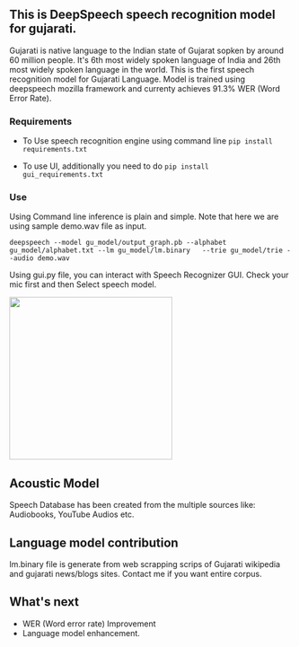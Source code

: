 ## This is DeepSpeech speech recognition model for gujarati.
Gujarati is native language to the Indian state of Gujarat sopken by around 60 million people. It's 6th most widely spoken language of India and 26th most widely spoken language in the world.
This is the first speech recognition model for Gujarati Language. Model is trained using deepspeech mozilla framework and currenty achieves 91.3% WER (Word Error Rate).

### Requirements ###
* To Use speech recognition engine using command line
`pip install requirements.txt`

* To use UI, additionally you need to do `pip install gui_requirements.txt`

### Use ###
Using Command line inference is plain and simple.
Note that here we are using sample demo.wav file as input.
```buildoutcfg  
deepspeech --model gu_model/output_graph.pb --alphabet gu_model/alphabet.txt --lm gu_model/lm.binary   --trie gu_model/trie --audio demo.wav 
```
Using gui.py file, you can interact with Speech Recognizer GUI.
Check your mic first and then Select speech model. 

<img src="https://raw.githubusercontent.com/sutariyaraj/gujarati_speech_recognition/master/assets/gui_screenshot.png" width="290"> 

## Acoustic Model
Speech Database has been created from the multiple sources like: Audiobooks, YouTube Audios etc.

## Language model contribution
lm.binary file is generate from web scrapping scrips of Gujarati wikipedia and gujarati news/blogs sites.
Contact me if you want entire corpus.

## What's next
* WER (Word error rate) Improvement
* Language model enhancement.
